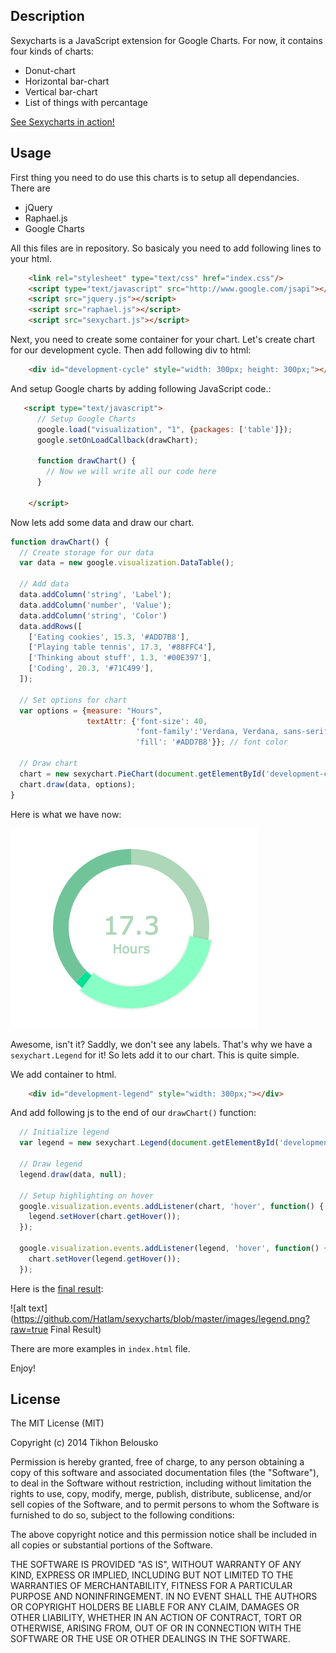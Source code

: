 ## Description

Sexycharts is a JavaScript extension for Google Charts. For now, it contains four kinds of charts:

- Donut-chart
- Horizontal bar-chart
- Vertical bar-chart
- List of things with percantage
 
[See Sexycharts in action!](http://hatlam.github.io/sexycharts/)

## Usage
First thing you need to do use this charts is to setup all dependancies. There are
- jQuery
- Raphael.js
- Google Charts

All this files are in repository. So basicaly you need to add following lines to your html.
```html
	<link rel="stylesheet" type="text/css" href="index.css"/>
    <script type="text/javascript" src="http://www.google.com/jsapi"></script>
    <script src="jquery.js"></script>
    <script src="raphael.js"></script>
    <script src="sexychart.js"></script>
```
Next, you need to create some container for your chart. Let's create chart for our development cycle. Then add following div to html:
```html
	<div id="development-cycle" style="width: 300px; height: 300px;"></div>
```
And setup Google charts by adding following JavaScript code.:
```html
   <script type="text/javascript">
      // Setup Google Charts
      google.load("visualization", "1", {packages: ['table']});
      google.setOnLoadCallback(drawChart);

      function drawChart() {
		// Now we will write all our code here
      }

    </script>
```
Now lets add some data and draw our chart.
```javascript
function drawChart() {
  // Create storage for our data
  var data = new google.visualization.DataTable();

  // Add data
  data.addColumn('string', 'Label');
  data.addColumn('number', 'Value');
  data.addColumn('string', 'Color')
  data.addRows([
    ['Eating cookies', 15.3, '#ADD7B8'],
    ['Playing table tennis', 17.3, '#88FFC4'],
    ['Thinking about stuff', 1.3, '#00E397'],
    ['Coding', 20.3, '#71C499'],
  ]);

  // Set options for chart
  var options = {measure: "Hours",
                 textAttr: {'font-size': 40,
                            'font-family':'Verdana, Verdana, sans-serif',
                            'fill': '#ADD7B8'}}; // font color

  // Draw chart
  chart = new sexychart.PieChart(document.getElementById('development-cycle'));
  chart.draw(data, options);
}
```

Here is what we have now:

![alt text](https://github.com/Hatlam/sexycharts/blob/master/images/chart.png?raw=true "Development Cycle")

Awesome, isn't it? Saddly, we don't see any labels. That's why we have a `sexychart.Legend` for it!
So lets add it to our chart. This is quite simple.

We add container to html.
```html
	<div id="development-legend" style="width: 300px;"></div>
```
And add following js to the end of our `drawChart()` function:
```javascript
  // Initialize legend
  var legend = new sexychart.Legend(document.getElementById('development-legend'));

  // Draw legend
  legend.draw(data, null);

  // Setup highlighting on hover
  google.visualization.events.addListener(chart, 'hover', function() {
    legend.setHover(chart.getHover());
  });

  google.visualization.events.addListener(legend, 'hover', function() {
    chart.setHover(legend.getHover());
  });
```
Here is the [final result](http://hatlam.github.io/sexycharts/examples/donutchart.html):

![alt text](https://github.com/Hatlam/sexycharts/blob/master/images/legend.png?raw=true Final Result)

There are more examples in `index.html` file.

Enjoy!

## License
The MIT License (MIT)

Copyright (c) 2014 Tikhon Belousko

Permission is hereby granted, free of charge, to any person obtaining a copy
of this software and associated documentation files (the "Software"), to deal
in the Software without restriction, including without limitation the rights
to use, copy, modify, merge, publish, distribute, sublicense, and/or sell
copies of the Software, and to permit persons to whom the Software is
furnished to do so, subject to the following conditions:

The above copyright notice and this permission notice shall be included in all
copies or substantial portions of the Software.

THE SOFTWARE IS PROVIDED "AS IS", WITHOUT WARRANTY OF ANY KIND, EXPRESS OR
IMPLIED, INCLUDING BUT NOT LIMITED TO THE WARRANTIES OF MERCHANTABILITY,
FITNESS FOR A PARTICULAR PURPOSE AND NONINFRINGEMENT. IN NO EVENT SHALL THE
AUTHORS OR COPYRIGHT HOLDERS BE LIABLE FOR ANY CLAIM, DAMAGES OR OTHER
LIABILITY, WHETHER IN AN ACTION OF CONTRACT, TORT OR OTHERWISE, ARISING FROM,
OUT OF OR IN CONNECTION WITH THE SOFTWARE OR THE USE OR OTHER DEALINGS IN THE
SOFTWARE.







